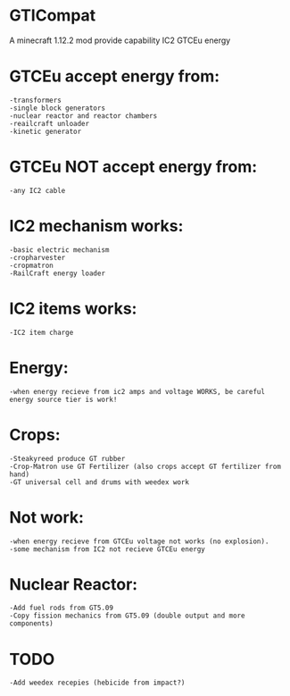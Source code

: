 # GTICompat
A minecraft 1.12.2 mod provide capability IC2 GTCEu energy
# GTCEu accept energy from:
    -transformers
    -single block generators
    -nuclear reactor and reactor chambers
    -reailcraft unloader
    -kinetic generator
# GTCEu NOT accept energy from:
    -any IC2 cable
# IC2 mechanism works:
    -basic electric mechanism
    -cropharvester
    -cropmatron
    -RailCraft energy loader
# IC2 items works:
    -IC2 item charge
# Energy:
    -when energy recieve from ic2 amps and voltage WORKS, be careful energy source tier is work!
# Crops:
    -Steakyreed produce GT rubber
    -Crop-Matron use GT Fertilizer (also crops accept GT fertilizer from hand)
    -GT universal cell and drums with weedex work
# Not work:
    -when energy recieve from GTCEu voltage not works (no explosion).
    -some mechanism from IC2 not recieve GTCEu energy
# Nuclear Reactor:
    -Add fuel rods from GT5.09
    -Copy fission mechanics from GT5.09 (double output and more components)
# TODO
    -Add weedex recepies (hebicide from impact?)

